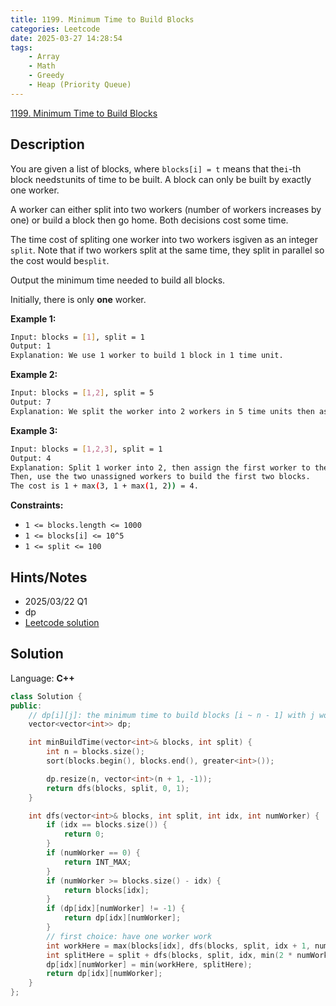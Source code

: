 ```yaml
---
title: 1199. Minimum Time to Build Blocks
categories: Leetcode
date: 2025-03-27 14:28:54
tags:
    - Array
    - Math
    - Greedy
    - Heap (Priority Queue)
---
```


[1199. Minimum Time to Build Blocks](https://leetcode.com/problems/minimum-time-to-build-blocks/description/)

## Description

You are given a list of blocks, where `blocks[i] = t` means that the`i`-th block needs`t`units of time to be built. A block can only be built by exactly one worker.

A worker can either split into two workers (number of workers increases by one) or build a block then go home. Both decisions cost some time.

The time cost of spliting one worker into two workers isgiven as an integer `split`. Note that if two workers split at the same time, they split in parallel so the cost would be`split`.

Output the minimum time needed to build all blocks.

Initially, there is only **one**  worker.

**Example 1:**

```bash
Input: blocks = [1], split = 1
Output: 1
Explanation: We use 1 worker to build 1 block in 1 time unit.
```

**Example 2:**

```bash
Input: blocks = [1,2], split = 5
Output: 7
Explanation: We split the worker into 2 workers in 5 time units then assign each of them to a block so the cost is 5 + max(1, 2) = 7.
```

**Example 3:**

```bash
Input: blocks = [1,2,3], split = 1
Output: 4
Explanation: Split 1 worker into 2, then assign the first worker to the last block and split the second worker into 2.
Then, use the two unassigned workers to build the first two blocks.
The cost is 1 + max(3, 1 + max(1, 2)) = 4.
```

**Constraints:**

- `1 <= blocks.length <= 1000`
- `1 <= blocks[i] <= 10^5`
- `1 <= split <= 100`

## Hints/Notes

- 2025/03/22 Q1
- dp
- [Leetcode solution](https://leetcode.com/problems/minimum-time-to-build-blocks/editorial/)

## Solution

Language: **C++**

```C++
class Solution {
public:
    // dp[i][j]: the minimum time to build blocks [i ~ n - 1] with j workers
    vector<vector<int>> dp;

    int minBuildTime(vector<int>& blocks, int split) {
        int n = blocks.size();
        sort(blocks.begin(), blocks.end(), greater<int>());

        dp.resize(n, vector<int>(n + 1, -1));
        return dfs(blocks, split, 0, 1);
    }

    int dfs(vector<int>& blocks, int split, int idx, int numWorker) {
        if (idx == blocks.size()) {
            return 0;
        }
        if (numWorker == 0) {
            return INT_MAX;
        }
        if (numWorker >= blocks.size() - idx) {
            return blocks[idx];
        }
        if (dp[idx][numWorker] != -1) {
            return dp[idx][numWorker];
        }
        // first choice: have one worker work
        int workHere = max(blocks[idx], dfs(blocks, split, idx + 1, numWorker - 1));
        int splitHere = split + dfs(blocks, split, idx, min(2 * numWorker, (int)blocks.size() - idx));
        dp[idx][numWorker] = min(workHere, splitHere);
        return dp[idx][numWorker];
    }
};
```
